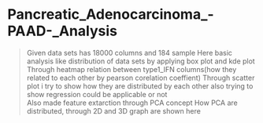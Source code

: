 # Pancreatic_Adenocarcinoma_-PAAD-_Analysis

>Given data sets has 18000 columns and 184 sample 
>Here basic analysis like distribution of data sets by applying box plot and kde plot
>Through heatmap relation between type1_IFN columns(how they related to each other by pearson corelation coeffient)
>Through scatter plot i try to show how they are distributed by each other also trying to show regression could be applicable or not  
>Also made feature extarction through PCA concept
>How PCA are distributed, through 2D and 3D graph are shown here
